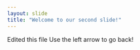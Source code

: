 ```yaml
---
layout: slide
title: "Welcome to our second slide!"
---
```

Edited this file
Use the left arrow to go back!
